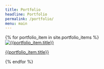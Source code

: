 ```yaml
---
title: Portfolio
headline: Portfolio
permalink: /portfolio/
menu: main
---
```

<div class="portfolio--teasers">
  {% for portfolio_item in site.portfolio_items %}
    <div class="card">
      <a href="{{portfolio_item.url | prepend: site.baseurl}} ">        
        <img
            src="{{site.baseurl}}/assets/images/portfolio/desktop/1x/{{portfolio_item.image}}.jpg"
            srcset="{{site.baseurl}}/assets/images/portfolio/desktop/1x/{{portfolio_item.image}}.jpg 1x,
                {{site.baseurl}}/assets/images/portfolio/desktop/2x/{{portfolio_item.image}}2x.jpg 2x"
            class="img-responsive"
            alt="{{portfolio_item.title}}" />
        <p>
          {{portfolio_item.title}}
        </p> 
      </a>
    </div>
  {% endfor %}
</div>
